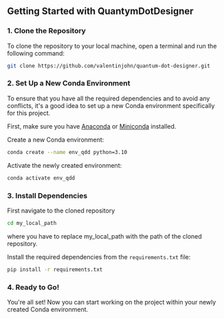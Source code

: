
## Getting Started with QuantymDotDesigner

### 1. Clone the Repository

To clone the repository to your local machine, open a terminal and run the following command:

```bash
git clone https://github.com/valentinjohn/quantum-dot-designer.git
```

### 2. Set Up a New Conda Environment

To ensure that you have all the required dependencies and to avoid any conflicts, it's a good idea to set up a new Conda environment specifically for this project.

First, make sure you have [Anaconda](https://www.anaconda.com/products/distribution) or [Miniconda](https://docs.conda.io/en/latest/miniconda.html) installed.

Create a new Conda environment:

```bash
conda create --name env_qdd python=3.10
```

Activate the newly created environment:

```bash
conda activate env_qdd
```

### 3. Install Dependencies

First navigate to the cloned repository
```bash
cd my_local_path
```
where you have to replace my_local_path with the path of the cloned repository.
 
Install the required dependencies from the `requirements.txt` file:

```bash
pip install -r requirements.txt
```

### 4. Ready to Go!

You're all set! Now you can start working on the project within your newly created Conda environment.
